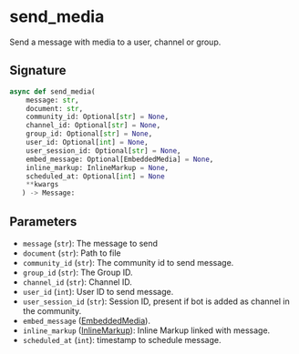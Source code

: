 # send_media

Send a message with media to a user, channel or group.

## Signature

```python
async def send_media(
    message: str,
    document: str,
    community_id: Optional[str] = None,
    channel_id: Optional[str] = None,
    group_id: Optional[str] = None,
    user_id: Optional[int] = None,
    user_session_id: Optional[str] = None,
    embed_message: Optional[EmbeddedMedia] = None,
    inline_markup: InlineMarkup = None,
    scheduled_at: Optional[int] = None
    **kwargs
   ) -> Message:
```

## Parameters

- `message` (`str`): The message to send
- `document` (`str`): Path to file
- `community_id` (`str`): The community id to send message.
- `group_id` (`str`): The Group ID.
- `channel_id` (`str`): Channel ID.
- `user_id` (`int`): User ID to send message.
- `user_session_id` (`str`): Session ID, present if bot is added as channel in the community.
- `embed_message` ([EmbeddedMedia](../types/embedded_media.md)).
- `inline_markup` ([InlineMarkup](../types/inline_markup.md)): Inline Markup linked with message.
- `scheduled_at` (`int`): timestamp to schedule message.